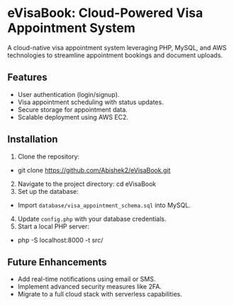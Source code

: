 # eVisaBook: Cloud-Powered Visa Appointment System

A cloud-native visa appointment system leveraging PHP, MySQL, and AWS technologies to streamline appointment bookings and document uploads.

## Features
- User authentication (login/signup).
- Visa appointment scheduling with status updates.
- Secure storage for appointment data.
- Scalable deployment using AWS EC2.

## Installation
1. Clone the repository:
- git clone https://github.com/Abishek2/eVisaBook.git
2. Navigate to the project directory:
cd eVisaBook
3. Set up the database:
- Import `database/visa_appointment_schema.sql` into MySQL.
4. Update `config.php` with your database credentials.
5. Start a local PHP server:
- php -S localhost:8000 -t src/

## Future Enhancements
- Add real-time notifications using email or SMS.
- Implement advanced security measures like 2FA.
- Migrate to a full cloud stack with serverless capabilities.



